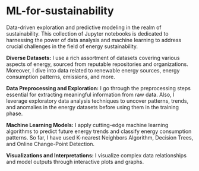 # ML-for-sustainability
Data-driven exploration and predictive modeling in the realm of sustainability. This collection of Jupyter notebooks is dedicated to harnessing the power of data analysis and machine learning to address crucial challenges in the field of energy sustainability.

**Diverse Datasets:** I use a rich assortment of datasets covering various aspects of energy, sourced from reputable repositories and organizations. Moreover, I dive into data related to renewable energy sources, energy consumption patterns, emissions, and more. 

**Data Preprocessing and Exploration:** I go through the preprocessing steps essential for extracting meaningful information from raw data. Also, I leverage exploratory data analysis techniques to uncover patterns, trends, and anomalies in the energy datasets before using them in the training phase.

**Machine Learning Models:** I apply cutting-edge machine learning algorithms to predict future energy trends and classify energy consumption patterns. So far, I have used K-nearest Neighbors Algorithm, Decision Trees, and Online Change-Point Detection.

**Visualizations and Interpretations:** I visualize complex data relationships and model outputs through interactive plots and graphs.


